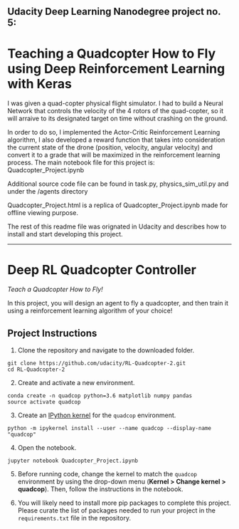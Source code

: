 ## Udacity Deep Learning Nanodegree project no. 5:
Teaching a Quadcopter How to Fly using Deep Reinforcement Learning with Keras
======================================================

I was given a quad-copter physical flight simulator. I had to build a Neural Network that controls the velocity of the 4 rotors of the quad-copter, so it will arraive to its designated target on time without crashing on the ground.

In order to do so, I implemented the Actor-Critic Reinforcement Learning algorithm, I also developed a reward function that takes into consideration the current state of the drone (position, velocity, angular velocity) and convert it to a grade that will be maximized in the reinforcement learning process.
The main notebook file for this project is: Quadcopter_Project.ipynb

Additional source code file can be found in task.py, physics_sim_util.py and under the /agents directory

Quadcopter_Project.html is a replica of Quadcopter_Project.ipynb made for offline viewing purpose.

The rest of this readme file was orignated in Udacity and describes how to install and start developing this project.

*********************************************

# Deep RL Quadcopter Controller

*Teach a Quadcopter How to Fly!*

In this project, you will design an agent to fly a quadcopter, and then train it using a reinforcement learning algorithm of your choice! 

## Project Instructions

1. Clone the repository and navigate to the downloaded folder.

```
git clone https://github.com/udacity/RL-Quadcopter-2.git
cd RL-Quadcopter-2
```

2. Create and activate a new environment.

```
conda create -n quadcop python=3.6 matplotlib numpy pandas
source activate quadcop
```

3. Create an [IPython kernel](http://ipython.readthedocs.io/en/stable/install/kernel_install.html) for the `quadcop` environment. 
```
python -m ipykernel install --user --name quadcop --display-name "quadcop"
```

4. Open the notebook.
```
jupyter notebook Quadcopter_Project.ipynb
```

5. Before running code, change the kernel to match the `quadcop` environment by using the drop-down menu (**Kernel > Change kernel > quadcop**). Then, follow the instructions in the notebook.

6. You will likely need to install more pip packages to complete this project.  Please curate the list of packages needed to run your project in the `requirements.txt` file in the repository.
